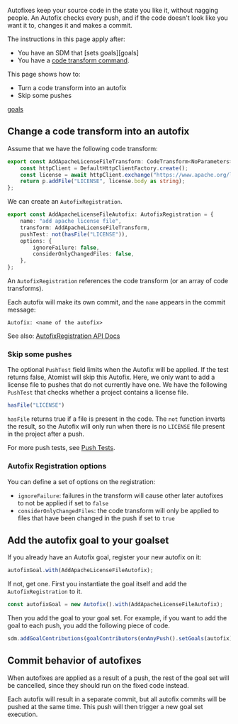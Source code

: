 Autofixes keep your source code in the state you like it, without nagging people.
An Autofix checks every push, and if the code doesn't look like you want it to, changes it
and makes a commit.

The instructions in this page apply after:
*  You have an SDM that [sets goals][goals]
*  You have a [code transform command](transform.md).

This page shows how to:

* Turn a code transform into an autofix
* Skip some pushes

[goals](set-goals.md)

## Change a code transform into an autofix

Assume that we have the following code transform:

``` typescript
export const AddApacheLicenseFileTransform: CodeTransform<NoParameters> = async (p: Project) => {
    const httpClient = DefaultHttpClientFactory.create();
    const license = await httpClient.exchange("https://www.apache.org/licenses/LICENSE-2.0.txt");
    return p.addFile("LICENSE", license.body as string);
};
```

We can create an `AutofixRegistration`.

``` typescript
export const AddApacheLicenseFileAutofix: AutofixRegistration = {
    name: "add apache license file",
    transform: AddApacheLicenseFileTransform,
    pushTest: not(hasFile("LICENSE")),
    options: {
        ignoreFailure: false,
        considerOnlyChangedFiles: false,
    },
};
```

An `AutofixRegistration` references the code transform (or an array of code transforms).

Each autofix will make its own commit, and the `name` appears in the commit message:

``` text
Autofix: <name of the autofix>
```

See also: [AutofixRegistration API Docs](https://atomist.github.io/sdm/interfaces/_lib_api_registration_autofixregistration_.autofixregistration.html)

### Skip some pushes

The optional `PushTest` field limits when the Autofix will be applied. If the test returns false, Atomist will skip this Autofix. 
Here, we only want to add a license file to pushes that do not currently have one. We have the following `PushTest` that checks whether a project contains a license file.

``` typescript
hasFile("LICENSE")
```

`hasFile` returns true if a file is present in the code. The `not` function inverts the result, so the Autofix will only run when there is no `LICENSE` file present in the project after a push.

For more push tests, see [Push Tests][push-test].


[push-test]: push-test.md (Atomist Push Tests)

### Autofix Registration options

You can define a set of options on the registration:

* `ignoreFailure`: failures in the transform will cause other later autofixes to not be applied if set to `false`
* `considerOnlyChangedFiles`: the code transform will only be applied to files that have been changed in the push if set to `true`

<!-- TODO: are these required? What are the defaults? -->

## Add the autofix goal to your goalset

If you already have an Autofix goal, register your new autofix on it:

``` typescript
autofixGoal.with(AddApacheLicenseFileAutofix);
```

If not, get one. First you instantiate the goal itself and add the `AutofixRegistration` to it.

``` typescript
const autofixGoal = new Autofix().with(AddApacheLicenseFileAutofix);
```

Then you add the goal to your goal set. For example, if you want to add the goal to each push, you add the following piece of code.

``` typescript
sdm.addGoalContributions(goalContributors(onAnyPush().setGoals(autofix)));
```

## Commit behavior of autofixes

When autofixes are applied as a result of a push, the rest of the goal set will be cancelled, since they should run on the fixed code instead.

Each autofix will result in a separate commit, but all autofix commits will be pushed at the same time. This push will then trigger a
new goal set execution.
